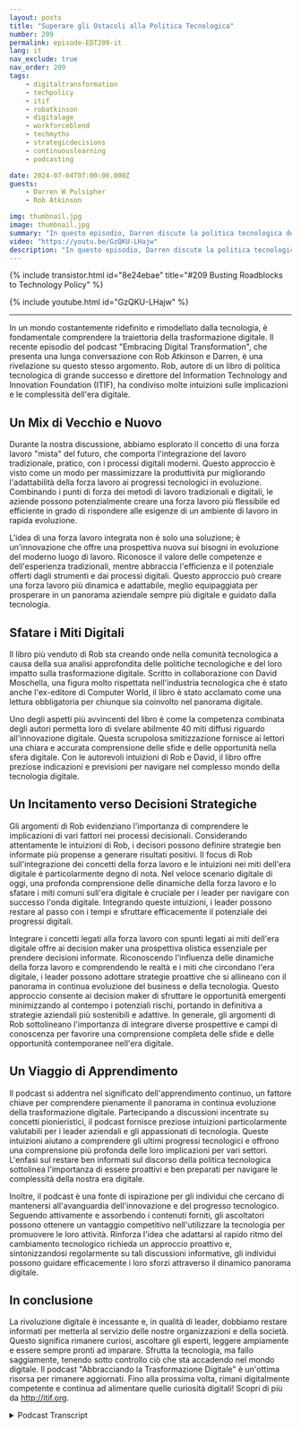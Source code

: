 ```yaml
---
layout: posts
title: "Superare gli Ostacoli alla Politica Tecnologica"
number: 209
permalink: episode-EDT209-it
lang: it
nav_exclude: true
nav_order: 209
tags:
    - digitaltransformation
    - techpolicy
    - itif
    - robatkinson
    - digitalage
    - workforceblend
    - techmyths
    - strategicdecisions
    - continuouslearning
    - podcasting

date: 2024-07-04T07:00:00.000Z
guests:
    - Darren W Pulsipher
    - Rob Atkinson

img: thumbnail.jpg
image: thumbnail.jpg
summary: "In questo episodio, Darren discute la politica tecnologica del governo con Rob Atkinson, il presidente del Information Technology and Innovation Forum, un think tank di Washington D.C. che consiglia il governo sulla politica tecnologica."
video: "https://youtu.be/GzQKU-LHajw"
description: "In questo episodio, Darren discute la politica tecnologica del governo con Rob Atkinson, il presidente del Information Technology and Innovation Forum, un think tank di Washington D.C. che consiglia il governo sulla politica tecnologica."
---
```


<div>
{% include transistor.html id="8e24ebae" title="#209 Busting Roadblocks to Technology Policy" %}

{% include youtube.html id="GzQKU-LHajw" %}
</div>

---

In un mondo costantemente ridefinito e rimodellato dalla tecnologia, è fondamentale comprendere la traiettoria della trasformazione digitale. Il recente episodio del podcast "Embracing Digital Transformation", che presenta una lunga conversazione con Rob Atkinson e Darren, è una rivelazione su questo stesso argomento. Rob, autore di un libro di politica tecnologica di grande successo e direttore del Information Technology and Innovation Foundation (ITIF), ha condiviso molte intuizioni sulle implicazioni e le complessità dell'era digitale.

## Un Mix di Vecchio e Nuovo

Durante la nostra discussione, abbiamo esplorato il concetto di una forza lavoro "mista" del futuro, che comporta l'integrazione del lavoro tradizionale, pratico, con i processi digitali moderni. Questo approccio è visto come un modo per massimizzare la produttività pur migliorando l'adattabilità della forza lavoro ai progressi tecnologici in evoluzione. Combinando i punti di forza dei metodi di lavoro tradizionali e digitali, le aziende possono potenzialmente creare una forza lavoro più flessibile ed efficiente in grado di rispondere alle esigenze di un ambiente di lavoro in rapida evoluzione.

L'idea di una forza lavoro integrata non è solo una soluzione; è un'innovazione che offre una prospettiva nuova sui bisogni in evoluzione del moderno luogo di lavoro. Riconosce il valore delle competenze e dell'esperienza tradizionali, mentre abbraccia l'efficienza e il potenziale offerti dagli strumenti e dai processi digitali. Questo approccio può creare una forza lavoro più dinamica e adattabile, meglio equipaggiata per prosperare in un panorama aziendale sempre più digitale e guidato dalla tecnologia.

## Sfatare i Miti Digitali

Il libro più venduto di Rob sta creando onde nella comunità tecnologica a causa della sua analisi approfondita delle politiche tecnologiche e del loro impatto sulla trasformazione digitale. Scritto in collaborazione con David Moschella, una figura molto rispettata nell'industria tecnologica che è stato anche l'ex-editore di Computer World, il libro è stato acclamato come una lettura obbligatoria per chiunque sia coinvolto nel panorama digitale.

Uno degli aspetti più avvincenti del libro è come la competenza combinata degli autori permetta loro di svelare abilmente 40 miti diffusi riguardo all'innovazione digitale. Questa scrupolosa smitizzazione fornisce ai lettori una chiara e accurata comprensione delle sfide e delle opportunità nella sfera digitale. Con le autorevoli intuizioni di Rob e David, il libro offre preziose indicazioni e previsioni per navigare nel complesso mondo della tecnologia digitale.

## Un Incitamento verso Decisioni Strategiche

Gli argomenti di Rob evidenziano l'importanza di comprendere le implicazioni di vari fattori nei processi decisionali. Considerando attentamente le intuizioni di Rob, i decisori possono definire strategie ben informate più propense a generare risultati positivi. Il focus di Rob sull'integrazione dei concetti della forza lavoro e le intuizioni nei miti dell'era digitale è particolarmente degno di nota. Nel veloce scenario digitale di oggi, una profonda comprensione delle dinamiche della forza lavoro e lo sfatare i miti comuni sull'era digitale è cruciale per i leader per navigare con successo l'onda digitale. Integrando queste intuizioni, i leader possono restare al passo con i tempi e sfruttare efficacemente il potenziale dei progressi digitali.

Integrare i concetti legati alla forza lavoro con spunti legati ai miti dell'era digitale offre ai decision maker una prospettiva olistica essenziale per prendere decisioni informate. Riconoscendo l'influenza delle dinamiche della forza lavoro e comprendendo le realtà e i miti che circondano l'era digitale, i leader possono adottare strategie proattive che si allineano con il panorama in continua evoluzione del business e della tecnologia. Questo approccio consente ai decision maker di sfruttare le opportunità emergenti minimizzando al contempo i potenziali rischi, portando in definitiva a strategie aziendali più sostenibili e adattive. In generale, gli argomenti di Rob sottolineano l'importanza di integrare diverse prospettive e campi di conoscenza per favorire una comprensione completa delle sfide e delle opportunità contemporanee nell'era digitale.

## Un Viaggio di Apprendimento

Il podcast si addentra nel significato dell'apprendimento continuo, un fattore chiave per comprendere pienamente il panorama in continua evoluzione della trasformazione digitale. Partecipando a discussioni incentrate su concetti pionieristici, il podcast fornisce preziose intuizioni particolarmente valutabili per i leader aziendali e gli appassionati di tecnologia. Queste intuizioni aiutano a comprendere gli ultimi progressi tecnologici e offrono una comprensione più profonda delle loro implicazioni per vari settori. L'enfasi sul restare ben informati sul discorso della politica tecnologica sottolinea l'importanza di essere proattivi e ben preparati per navigare le complessità della nostra era digitale.

Inoltre, il podcast è una fonte di ispirazione per gli individui che cercano di mantenersi all'avanguardia dell'innovazione e del progresso tecnologico. Seguendo attivamente e assorbendo i contenuti forniti, gli ascoltatori possono ottenere un vantaggio competitivo nell'utilizzare la tecnologia per promuovere le loro attività. Rinforza l'idea che adattarsi al rapido ritmo del cambiamento tecnologico richieda un approccio proattivo e, sintonizzandosi regolarmente su tali discussioni informative, gli individui possono guidare efficacemente i loro sforzi attraverso il dinamico panorama digitale.

## In conclusione

La rivoluzione digitale è incessante e, in qualità di leader, dobbiamo restare informati per metterla al servizio delle nostre organizzazioni e della società. Questo significa rimanere curiosi, ascoltare gli esperti, leggere ampiamente e essere sempre pronti ad imparare. Sfrutta la tecnologia, ma fallo saggiamente, tenendo sotto controllo ciò che sta accadendo nel mondo digitale. Il podcast "Abbracciando la Trasformazione Digitale" è un'ottima risorsa per rimanere aggiornati. Fino alla prossima volta, rimani digitalmente competente e continua ad alimentare quelle curiosità digitali! Scopri di più da http://itif.org.



<details>
<summary> Podcast Transcript </summary>

<p></p>

</details>
